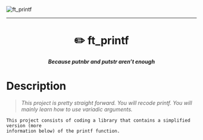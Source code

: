 ![ft_printf](https://github.com/alexmeurant/42_Common_Core_Projects/assets/18213190/256782fa-144a-4300-86f4-21a5e2b70bc5)

---

<h1 align="center">
	✏️ ft_printf
</h1>

<p align="center">
	<b><i>Because putnbr and putstr aren’t enough</i></b><br>
</p>

# Description
> _This project is pretty straight forward. You will recode printf. You will mainly learn how to use variadic arguments._

	This project consists of coding a library that contains a simplified version (more
	information below) of the printf function.
